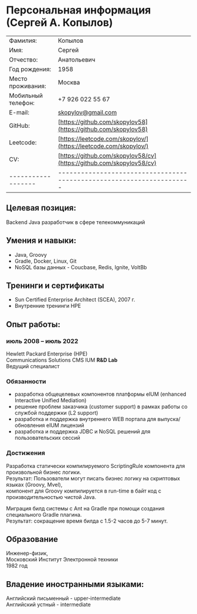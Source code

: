 # Персональная информация (Сергей А. Копылов)

|                  |                                                                 |
|------------------|---------------------------------------------------------------------|
|Фамилия:          | Копылов                                                             |
|Имя:              | Сергей                                                              | 
|Отчество:         | Анатольевич                                                         |
|Год рождения:     | 1958                                                                |
|Место проживания: | Москва                                                              |
|Мобильный телефон:| +7 926 022 55 67                                                    |
|E-mail:           | [skopylov@gmail.com](mailto:skopylov@gmail.com)                     |
|GitHub:           | [https://github.com/skopylov58](https://github.com/skopylov58)      |
|Leetcode:         | [https://leetcode.com/skopylov/](https://leetcode.com/skopylov/)    |
|CV:               | [https://github.com/skopylov58/cv](https://github.com/skopylov58/cv)|
|------------------|---------------------------------------------------------------------|

## Целевая позиция:

Backеnd Java разработчик в сфере телекоммуникаций

## Умения и навыки:
 - Java, Groovy
 - Gradle, Docker, Linux, Git
 - NoSQL базы данных - Coucbase, Redis, Ignite, VoltBb
 
## Тренинги и сертификаты
 - Sun Certified Enterprise Architect (SCEA), 2007 г.  
 - Внутренние тренинги HPE  

## Опыт работы:

### июль 2008 – июль 2022

Hewlett Packard Enterprise (HPE)  
Communications Solutions CMS IUM **R&D Lab**  
Ведущий специалист

### Обязанности

 - разработка общецелевых компонентов платформы eIUM (enhanced Interactive Unified Mediation)
 - решение проблем заказчика (customer support) в рамках работы со службой поддержки (L2 support)
 - разработка и поддержка внутреннего WEB портала для выпуска/обновления eIUM лицензий
 - разработка и поддержка JDBC и NoSQL решений для пользовательских сессий
  
### Достижения

Разработка статически компилируемого ScriptingRule компонента для произвольной бизнес логики.  
Результат: Пользователи могут писать бизнес логику на скриптовых языках (Groovy, Mvel),  
компонент для Groovy компилируется в run-time в байт код с производительностью чистой Java.

Миграция билд системы с Ant на Gradle при помощи создания специального Gradle плагина.  
Результат: сокращение время билда с 1.5-2 часов до 5-7 минут.

## Образование
Инженер-физик,  
Московский Институт Электронной техники  
1982 год

## Владение иностранными языками:

Английский письменный - upper-intermediate  
Английский устный - intermediate  


